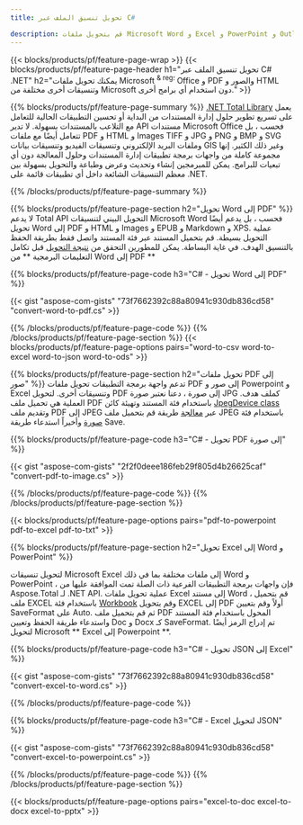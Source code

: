 ```yaml
---
title: تحويل تنسيق الملف عبر C# 

description: قم بتحويل ملفات Microsoft Word و Excel و PowerPoint و Outlook و PDF و HTML والصور ثلاثية الأبعاد والمخططات وتنسيقات الفيديو والعديد من الملفات الشائعة الأخرى باستخدام سطور قليلة فقط من كود C#.
---
```


{{< blocks/products/pf/feature-page-wrap >}}
{{< blocks/products/pf/feature-page-header h1="تحويل تنسيق الملف عبر C# .NET" h2="يمكنك تحويل ملفات Microsoft <sup> & reg؛ </sup> Office و PDF والصور و HTML وتنسيقات أخرى مختلفة من Microsoft دون استخدام أي برامج أخرى." >}}

{{% blocks/products/pf/feature-page-summary %}}
[.NET Total Library](https://products.aspose.com/total/net/) يعمل على تسريع تطوير حلول إدارة المستندات من البداية أو تحسين التطبيقات الحالية للتعامل مع التلاعب بالمستندات بسهولة. لا تدير API مستندات Microsoft Office فحسب ، بل تتعامل أيضًا مع ملفات PDF و HTML و Images TIFF و JPG و PNG و BMP و SVG وملفات البريد الإلكتروني وتنسيقات الفيديو وتنسيقات بيانات GIS وغير ذلك الكثير. إنها مجموعة كاملة من واجهات برمجة تطبيقات إدارة المستندات وحلول المعالجة دون أي تبعيات للبرامج. يمكن للمبرمجين إنشاء وتحديث وعرض وطباعة والتحويل بسهولة بين معظم التنسيقات الشائعة داخل أي تطبيقات قائمة على .NET.

{{% /blocks/products/pf/feature-page-summary  %}}

{{% blocks/products/pf/feature-page-section  h2="تحويل Word إلى PDF" %}}
لا يدعم Total API التحويل البيني لتنسيقات Microsoft Word فحسب ، بل يدعم أيضًا تحويل Word إلى PDF و HTML و Images و EPUB و Markdown و XPS. عملية التحويل بسيطة. قم بتحميل المستند عبر فئة المستند واتصل فقط بطريقة الحفظ بالتنسيق الهدف. في غاية البساطة. يمكن للمطورين التحقق من [نتيجة التحويل](https://products.aspose.com/words/net/conversion/word-to-pdf/) قبل تكامل التعليمات البرمجية ** من Word إلى PDF **


{{% blocks/products/pf/feature-page-code h3="C# - تحويل Word إلى PDF" %}}

{{< gist "aspose-com-gists" "73f7662392c88a80941c930db836cd58" "convert-word-to-pdf.cs" >}}

{{% /blocks/products/pf/feature-page-code  %}}
{{% /blocks/products/pf/feature-page-section %}}
{{< blocks/products/pf/feature-page-options pairs="word-to-csv word-to-excel word-to-json word-to-ods" >}}


{{% blocks/products/pf/feature-page-section  h2="تحويل ملفات PDF إلى صور" %}}
تدعم واجهة برمجة التطبيقات تحويل ملفات PDF إلى صور و Powerpoint و Excel وتنسيقات أخرى. لتحويل PDF إلى صورة ، دعنا نعتبر صورة JPG كملف هدف. العملية هي تحميل ملف PDF باستخدام فئة المستند وتهيئة كائن [JpegDevice class](https://reference.aspose.com/pdf/net/aspose.pdf.devices/jpegdevice) وتقديم ملف PDF إلى JPEG عبر [معالجة](https://reference.aspose.com/pdf/net/aspose.pdf.devices.pagedevice/process/methods/1) طريقة
قم بتحميل ملف JPEG باستخدام فئة [صورة](https://reference.aspose.com/imaging/net/aspose.imaging/image) وأخيراً استدعاء طريقة Save.

{{% blocks/products/pf/feature-page-code h3="C# - تحويل PDF إلى صورة" %}}

{{< gist "aspose-com-gists" "2f2f0deee186feb29f805d4b26625caf" "convert-pdf-to-image.cs" >}}


{{% /blocks/products/pf/feature-page-code  %}}
{{% /blocks/products/pf/feature-page-section %}}

{{< blocks/products/pf/feature-page-options pairs="pdf-to-powerpoint pdf-to-excel pdf-to-txt" >}}

{{% blocks/products/pf/feature-page-section  h2="تحويل Excel إلى Word و PowerPoint" %}}

لتحويل تنسيقات Microsoft Excel إلى ملفات مختلفة بما في ذلك Word و PowerPoint ، فإن واجهات برمجة التطبيقات الفرعية ذات الصلة تمت الموافقة عليها من Aspose.Total لـ .NET API. عملية تحويل ملفات Excel إلى مستند Word ، قم بتحميل ملف EXCEL باستخدام فئة [Workbook](https://reference.aspose.com/cells/net/aspose.cells/workbook) وقم بتحويل EXCEL إلى PDF أولاً وقم بتعيين SaveFormat على Auto. ثم قم بتحميل ملف PDF المحول باستخدام فئة المستند واستدعاء طريقة الحفظ وتعيين Doc و Docx كـ SaveFormat. تم إدراج الرمز أيضًا لتحويل Microsoft ** Excel إلى Powerpoint **.

{{% blocks/products/pf/feature-page-code h3="C# - تحويل JSON إلى Excel" %}}

{{< gist "aspose-com-gists" "73f7662392c88a80941c930db836cd58" "convert-excel-to-word.cs" >}}

{{% /blocks/products/pf/feature-page-code %}}

{{% blocks/products/pf/feature-page-code h3="C# - Excel لتحويل JSON" %}}

{{< gist "aspose-com-gists" "73f7662392c88a80941c930db836cd58" "convert-excel-to-powerpoint.cs" >}}

{{% /blocks/products/pf/feature-page-code %}}
{{% /blocks/products/pf/feature-page-section %}}

{{< blocks/products/pf/feature-page-options pairs="excel-to-doc excel-to-docx excel-to-pptx" >}}